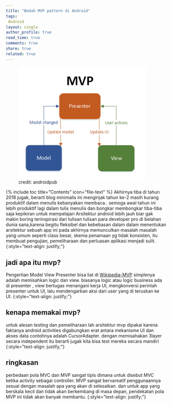 ```yaml
---
title: "Bedah MVP pattern di Android"
tags:
 Android
layout: single
author_profile: true
read_time: true
comments: true
share: true
related: true
---
```


<figure style="width: 400px" class="align-center">
<img src="/images/mvp.png">
<figcaption>credit: androidpub</figcaption>
</figure> 
{% include toc title="Contents" icon="file-text" %}
Akhirnya tiba di tahun 2018 jugak, berarti  blog minimalis ini menginjak tahun ke-2 masih kurang produktif dalam menulis kebanyakan membaca.. semoga awal tahun ini lebih produktif lagi dalam tulis menulis dan bongkar membongkar tiba-tiba saja kepikiran untuk mempelajari Arsitektur android lebih jauh biar gak makin boring terinspirasi dari tulisan tulisan para developer pro di belahan dunia sana,karena begitu fleksibel dan kebebasan dalam dalam menentukan arsitektur sebuah app ini pada akhirnya memunculkan masalah masalah yang umum seperti class besar, skema penamaan yg tidak konsisten, itu membuat pengujian, pemeliharaan dan perluasan aplikasi menjadi sulit.
{:style="text-align: justify;"}

## jadi apa itu mvp?
Pengertian Model View Presenter bisa liat di [Wikipedia-MVP](https://en.wikipedia.org/wiki/Model%E2%80%93view%E2%80%93presenter) simplenya adalah memisahkan logic dan view. biasanya logic atau logic business ada di presenter , view bertugas menangani kerja UI, mengkonversi perintah presenter untuk UI, lalu mendengarkan aksi dari user yang di teruskan ke UI.
{:style="text-align: justify;"}

## kenapa memakai mvp?
untuk alesan testing dan pemeliharaan lah arsitektur mvp dipakai karena faktanya android activities digabungkan erat antara mekanisme UI dan akses data contohnya adalah CursorAdapter. dengan memisahakan 3layer secara independent itu berarti jugak kita bisa test mereka secara mandiri
{:style="text-align: justify;"}

## ringkasan
perbedaan pola MVC dan MVP sangat tipis dimana untuk disebut MVC ketika activity sebagai controller. MVP sangat bervareatif penggunaannya sesuai dengan masalah apa yang akan di selesaikan. dan untuk app yang berskala kecil dan tidak akan berkembang di masa depan, pendekatan pola MVP ini tidak akan banyak membantu.
{:style="text-align: justify;"}
